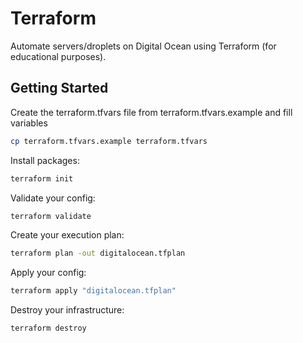# Terraform

Automate servers/droplets on Digital Ocean using Terraform (for educational purposes).

## Getting Started

Create the terraform.tfvars file from terraform.tfvars.example and fill variables

```sh
cp terraform.tfvars.example terraform.tfvars
```

Install packages:

```sh
terraform init
```

Validate your config:

```sh
terraform validate
```

Create your execution plan:

```sh
terraform plan -out digitalocean.tfplan
```

Apply your config:

```sh
terraform apply "digitalocean.tfplan"
```

Destroy your infrastructure:

```sh
terraform destroy
```
